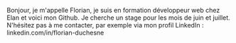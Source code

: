 Bonjour, je m'appelle Florian, je suis en formation développeur web chez Elan et voici mon Github.
Je cherche un stage pour les mois de juin et juillet.
N'hésitez pas à me contacter, par exemple via mon profil LinkedIn : linkedin.com/in/florian-duchesne
